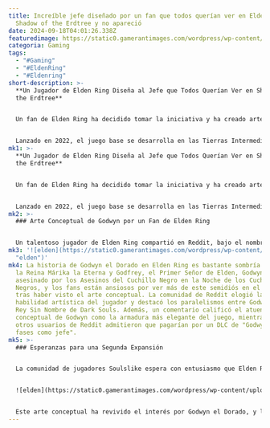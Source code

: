 ```yaml
---
title: Increíble jefe diseñado por un fan que todos querían ver en Elden Ring
  Shadow of the Erdtree y no apareció
date: 2024-09-18T04:01:26.338Z
featuredimage: https://static0.gamerantimages.com/wordpress/wp-content/uploads/2024/09/elden-ring-radahn.jpg?q=49&fit=crop&w=1100&h=618&dpr=2
categoria: Gaming
tags:
  - "#Gaming"
  - "#EldenRing"
  - "#Eldenring"
short-description: >-
  **Un Jugador de Elden Ring Diseña al Jefe que Todos Querían Ver en Shadow of
  the Erdtree**


  Un fan de Elden Ring ha decidido tomar la iniciativa y ha creado arte conceptual para Godwyn el Dorado como jefe en el juego. Los fans se sintieron decepcionados cuando el DLC *Shadow of the Erdtree* no expandió la historia de este personaje malogrado. La expansión de Elden Ring, lanzada por FromSoftware en junio de 2024, permitió a los jugadores explorar la Tierra de la Sombra, añadiendo nuevos jefes, armas, hechizos y más detalles sobre la búsqueda del Tiznado por Miquella.


  Lanzado en 2022, el juego base se desarrolla en las Tierras Intermedias, un mundo rico en lore creado por Hidetaka Miyazaki y el autor de *Juego de Tronos*, George R.R. Martin. Las épicas batallas contra jefes se han conver
mk1: >-
  **Un Jugador de Elden Ring Diseña al Jefe que Todos Querían Ver en Shadow of
  the Erdtree**


  Un fan de Elden Ring ha decidido tomar la iniciativa y ha creado arte conceptual para Godwyn el Dorado como jefe en el juego. Los fans se sintieron decepcionados cuando el DLC *Shadow of the Erdtree* no expandió la historia de este personaje malogrado. La expansión de Elden Ring, lanzada por FromSoftware en junio de 2024, permitió a los jugadores explorar la Tierra de la Sombra, añadiendo nuevos jefes, armas, hechizos y más detalles sobre la búsqueda del Tiznado por Miquella.


  Lanzado en 2022, el juego base se desarrolla en las Tierras Intermedias, un mundo rico en lore creado por Hidetaka Miyazaki y el autor de *Juego de Tronos*, George R.R. Martin. Las épicas batallas contra jefes se han convertido en un sello distintivo del género Soulslike, junto con la estética de fantasía oscura del juego y su infame dificultad. Además, la capacidad de explorar libremente el mundo abierto sin ser guiado por la mano añade un nivel extra de desafío.
mk2: >-
  ### Arte Conceptual de Godwyn por un Fan de Elden Ring


  Un talentoso jugador de Elden Ring compartió en Reddit, bajo el nombre de usuario Ensospag, varios bocetos conceptuales de Godwyn como jefe en *Shadow of the Erdtree*. Los detallados diseños mostraban la armadura azul y dorada del personaje, su arma en forma de lanza-espada cargada con la habilidad Hacha de Relámpago Dorado, y varias descripciones que incluían detalles sobre su corona e invocaciones. Los fans de Elden Ring esperaban que Godwyn jugara un papel importante en el DLC antes de su lanzamiento en verano, pero esto no sucedió. De hecho, la comunidad deseaba que Godwyn fuera el jefe final de *Shadow of the Erdtree*, en lugar de Radahn, el Consorte Prometido, lo que explica por qué el arte conceptual del Redditor ha sido tan bien recibido.
mk3: '![elden](https://static0.gamerantimages.com/wordpress/wp-content/uploads/2022/04/Elden-Ring-How-Long-Ago-Was-The-Shattering.webp?q=70&fit=crop&w=750&h=422&dpr=1
  "elden")'
mk4: La historia de Godwyn el Dorado en Elden Ring es bastante sombría. Hijo de
  la Reina Márika la Eterna y Godfrey, el Primer Señor de Elden, Godwyn fue
  asesinado por los Asesinos del Cuchillo Negro en la Noche de los Cuchillos
  Negros, y los fans están ansiosos por ver más de este semidiós en el juego
  tras haber visto el arte conceptual. La comunidad de Reddit elogió la gran
  habilidad artística del jugador y destacó los paralelismos entre Godwyn y el
  Rey Sin Nombre de Dark Souls. Además, un comentario calificó el atuendo
  conceptual de Godwyn como la armadura más elegante del juego, mientras que
  otros usuarios de Reddit admitieron que pagarían por un DLC de "Godwyn con 10
  fases como jefe".
mk5: >-
  ### Esperanzas para una Segunda Expansión


  La comunidad de jugadores Soulslike espera con entusiasmo que Elden Ring reciba una segunda expansión, y los fans mantienen los dedos cruzados para que Godwyn tenga un papel más importante en ella. Aunque también se especula que uno de los tipos de armas introducidos en *Shadow of the Erdtree* podría influir en el próximo juego de FromSoftware, tristemente no parece tener relación con la dorada lanza-espada de Godwyn.


  ![elden](https://static0.gamerantimages.com/wordpress/wp-content/uploads/2022/09/Elden-Ring-The-Story-Of-Godwyn-The-Golden.jpg?q=70&fit=crop&w=750&h=422&dpr=1 "elden")


  Este arte conceptual ha revivido el interés por Godwyn el Dorado, y los fans de Elden Ring no pierden la esperanza de verlo como un jefe importante en una futura expansión. Mientras tanto, la creatividad y la pasión de la comunidad continúan dando vida a personajes y momentos que todos desearían haber experimentado en el juego.
---
```

